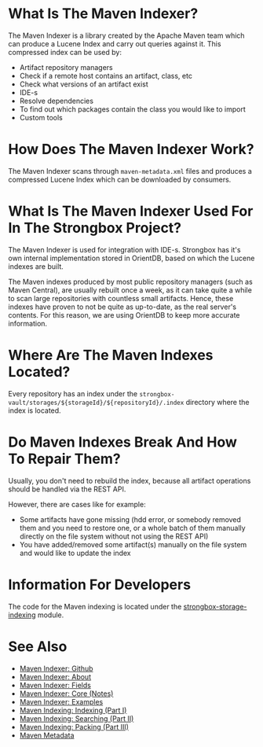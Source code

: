 
# What Is The Maven Indexer?

The Maven Indexer is a library created by the Apache Maven team which can produce a Lucene Index and carry out queries against it. This compressed index can be used by:
* Artifact repository managers
 * Check if a remote host contains an artifact, class, etc
 * Check what versions of an artifact exist
* IDE-s
 * Resolve dependencies
 * To find out which packages contain the class you would like to import
* Custom tools

# How Does The Maven Indexer Work?

The Maven Indexer scans through `maven-metadata.xml` files and produces a compressed Lucene Index which can be downloaded by consumers.

# What Is The Maven Indexer Used For In The Strongbox Project?

The Maven Indexer is used for integration with IDE-s. Strongbox has it's own internal implementation stored in OrientDB, based on which the Lucene indexes are built.

The Maven indexes produced by most public repository managers (such as Maven Central), are usually rebuilt once a week, as it can take quite a while to scan large repositories with countless small artifacts. Hence, these indexes have proven to not be quite as up-to-date, as the real server's contents. For this reason, we are using OrientDB to keep more accurate information.

# Where Are The Maven Indexes Located?

Every repository has an index under the `strongbox-vault/storages/${storageId}/${repositoryId}/.index` directory where the index is located.

# Do Maven Indexes Break And How To Repair Them?

Usually, you don't need to rebuild the index, because all artifact operations should be handled via the REST API.

However, there are cases like for example:
- Some artifacts have gone missing (hdd error, or somebody removed them and you need to restore one, or a whole batch of them manually directly on the file system without not using the REST API)
- You have added/removed some artifact(s) manually on the file system and would like to update the index

# Information For Developers

The code for the Maven indexing is located under the [strongbox-storage-indexing](https://github.com/strongbox/strongbox/tree/master/strongbox-storage/strongbox-storage-indexing) module.

# See Also
* [Maven Indexer: Github](https://github.com/apache/maven-indexer/)
* [Maven Indexer: About](http://maven.apache.org/maven-indexer-archives/maven-indexer-LATEST/index.html)
* [Maven Indexer: Fields](http://maven.apache.org/maven-indexer-archives/maven-indexer-LATEST/indexer-core/index.html)
* [Maven Indexer: Core (Notes)](https://github.com/apache/maven-indexer/tree/master/indexer-core)
* [Maven Indexer: Examples](https://github.com/apache/maven-indexer/tree/master/indexer-examples)
* [Maven Indexing: Indexing (Part I)](http://www.sonatype.com/people/2009/06/nexus-indexer-api-part-1/)
* [Maven Indexing: Searching (Part II)](http://www.sonatype.com/people/2009/06/nexus-indexer-api-part-2/)
* [Maven Indexing: Packing (Part III)](http://blog.sonatype.com/2009/09/nexus-indexer-api-part-3/)
* [Maven Metadata](https://github.com/strongbox/strongbox/wiki/Maven-Metadata)
